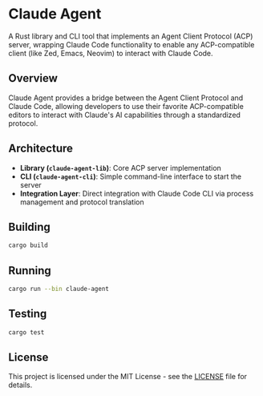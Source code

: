 # Claude Agent

A Rust library and CLI tool that implements an Agent Client Protocol (ACP) server, wrapping Claude Code functionality to enable any ACP-compatible client (like Zed, Emacs, Neovim) to interact with Claude Code.

## Overview

Claude Agent provides a bridge between the Agent Client Protocol and Claude Code, allowing developers to use their favorite ACP-compatible editors to interact with Claude's AI capabilities through a standardized protocol.

## Architecture

- **Library (`claude-agent-lib`)**: Core ACP server implementation
- **CLI (`claude-agent-cli`)**: Simple command-line interface to start the server
- **Integration Layer**: Direct integration with Claude Code CLI via process management and protocol translation

## Building

```bash
cargo build
```

## Running

```bash
cargo run --bin claude-agent
```

## Testing

```bash
cargo test
```

## License

This project is licensed under the MIT License - see the [LICENSE](LICENSE) file for details.